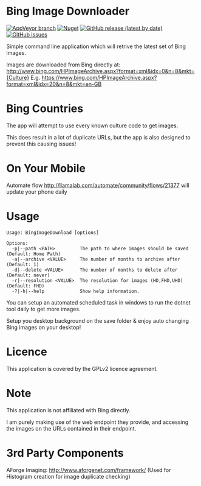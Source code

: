 Bing Image Downloader
=================

[![AppVeyor branch](https://img.shields.io/appveyor/ci/blythmeister/bingimagedownload)](https://ci.appveyor.com/project/BlythMeister/BingImageDownload)
[![Nuget](https://img.shields.io/nuget/v/bingimagedownload)](https://www.nuget.org/packages/BingImageDownload/)
[![GitHub release (latest by date)](https://img.shields.io/github/v/release/BlythMeister/BingImageDownload)](https://github.com/BlythMeister/BingImageDownload/releases/latest)
[![GitHub issues](https://img.shields.io/github/issues-raw/blythmeister/bingimagedownload)](https://github.com/BlythMeister/BingImageDownload/issues)

Simple command line application which will retrive the latest set of Bing images.

Images are downloaded from Bing directly at: http://www.bing.com/HPImageArchive.aspx?format=xml&idx=0&n=8&mkt={Culture}
E.g. https://www.bing.com/HPImageArchive.aspx?format=xml&idx=20&n=8&mkt=en-GB

Bing Countries
=================

The app will attempt to use every known culture code to get images.

This does result in a lot of duplicate URLs, but the app is also designed to prevent this causing issues!

On Your Mobile
=================

Automate flow http://llamalab.com/automate/community/flows/21377 will update your phone daily

Usage
=================

```
Usage: BingImageDownload [options]

Options:
  -p|--path <PATH>         The path to where images should be saved (Default: Home Path)
  -a|--archive <VALUE>     The number of months to archive after (Default: 1)
  -d|--delete <VALUE>      The number of months to delete after (Default: never)
  -r|--resolution <VALUE>  The resolution for images (HD,FHD,UHD) (Default: FHD)
  -?|-h|--help             Show help information.
```

You can setup an automated scheduled task in windows to run the dotnet tool daily to get more images.

Setup you desktop background on the save folder & enjoy auto changing Bing images on your desktop!

Licence
=================

This application is covered by the GPLv2 licence agreement.

Note
=================

This application is not affiliated with Bing directly.

I am purely making use of the web endpoint they provide, and accessing the images on the URLs contained in their endpoint.

3rd Party Components
=================

AForge Imaging: http://www.aforgenet.com/framework/
(Used for Histogram creation for image duplicate checking)
